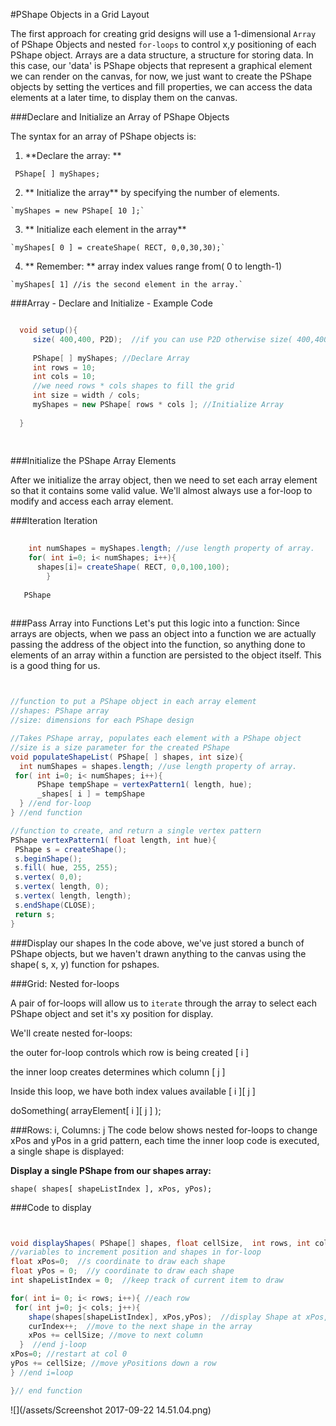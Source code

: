 #PShape Objects in a Grid Layout

The first approach for creating grid designs will use a 1-dimensional ``Array`` of PShape Objects and nested ``for-loops`` to control x,y positioning of each PShape object.
Arrays are a data structure, a structure for storing data.  In this case, our 'data' is PShape objects that represent a graphical element we can render on the canvas, for now, we just want to create the PShape objects by setting the vertices and fill properties, we can access the data elements at a later time, to display them on the canvas.

###Declare and Initialize an Array of PShape Objects

The syntax for an array of PShape objects is:
 
  1. **Declare the array: ** 
  
   ` PShape[ ] myShapes;`
 
  2. ** Initialize the array** by specifying the number of elements. 
  
    `myShapes = new PShape[ 10 ];`
    
  3. ** Initialize each element in the array**
  
    `myShapes[ 0 ] = createShape( RECT, 0,0,30,30);`
    
  4. ** Remember: ** array index values range from( 0 to length-1)  
  
    `myShapes[ 1] //is the second element in the array.`
    
    
###Array - Declare and Initialize - Example Code

  ```java
  
    void setup(){
       size( 400,400, P2D);  //if you can use P2D otherwise size( 400,400);
       
       PShape[ ] myShapes; //Declare Array
       int rows = 10;
       int cols = 10;
       //we need rows * cols shapes to fill the grid
       int size = width / cols; 
       myShapes = new PShape[ rows * cols ]; //Initialize Array
     
    }
    
    
  ```
    
 ###Initialize the PShape Array Elements
  
After we initialize the array object, then we need to set each array element so that it contains some valid value.  We'll almost always use a for-loop to modify and access each array element.  

###Iteration
Iteration 
    
    
```java
    
    int numShapes = myShapes.length; //use length property of array.
    for( int i=0; i< numShapes; i++){
      shapes[i]= createShape( RECT, 0,0,100,100);
        }
        
   PShape      
 
```    

###Pass Array into Functions
Let's put this logic into a function:
Since arrays are objects, when we pass an object into a function we are actually passing the address of the object into the function, so anything done to elements of an array within a function are persisted to the object itself.  This is a good thing for us.


  ```java


//function to put a PShape object in each array element 
//shapes: PShape array
//size: dimensions for each PShape design

//Takes PShape array, populates each element with a PShape object
//size is a size parameter for the created PShape
void populateShapeList( PShape[ ] shapes, int size){
    int numShapes = shapes.length; //use length property of array.
   for( int i=0; i< numShapes; i++){
        PShape tempShape = vertexPattern1( length, hue);
        _shapes[ i ] = tempShape 
    } //end for-loop
} //end function

//function to create, and return a single vertex pattern 
PShape vertexPattern1( float length, int hue){
   PShape s = createShape();
   s.beginShape();
   s.fill( hue, 255, 255);
   s.vertex( 0,0);
   s.vertex( length, 0);
   s.vertex( length, length);
   s.endShape(CLOSE);
   return s;
}

  ```

###Display our shapes
In the code above, we've just stored a bunch of PShape objects, but we haven't drawn anything to the canvas using the shape( s, x, y) function for pshapes.

###Grid: Nested for-loops    

A pair of for-loops will allow us to ``iterate`` through the array to select each PShape object and set it's xy position for display.

We'll create nested for-loops:  

the outer for-loop controls which row is being created [ i ]

the inner loop creates determines which column [ j ] 

Inside this loop, we have both index values available [ i ][ j ]

   doSomething( arrayElement[ i ][ j ] );

###Rows: i,  Columns:  j
The code below shows nested for-loops to change xPos and yPos in a grid pattern, each time the inner loop code is executed, a single shape is displayed:  

**Display a single PShape from our shapes array:**

`shape( shapes[ shapeListIndex ], xPos, yPos);`

###Code to display 

   ```java
 
 
void displayShapes( PShape[] shapes, float cellSize,  int rows, int cols){
//variables to increment position and shapes in for-loop
  float xPos=0;  //s coordinate to draw each shape
  float yPos = 0;  //y coordinate to draw each shape
  int shapeListIndex = 0;  //keep track of current item to draw

  for( int i= 0; i< rows; i++){ //each row
    for( int j=0; j< cols; j++){
       shape(shapes[shapeListIndex], xPos,yPos);  //display Shape at xPos, yPos
       curIndex++;  //move to the next shape in the array
       xPos += cellSize; //move to next column
     }  //end j-loop
  xPos=0; //restart at col 0
  yPos += cellSize; //move yPositions down a row 
  } //end i=loop 
 
 }// end function


  ```

![](/assets/Screenshot 2017-09-22 14.51.04.png)


